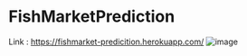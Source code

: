 # FishMarketPrediction
Link : https://fishmarket-predicition.herokuapp.com/
![image](https://user-images.githubusercontent.com/106278762/180675196-cce23916-e7fe-4c92-8413-7af62b3f4dba.png)
